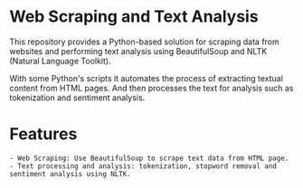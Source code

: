 # Web Scraping and Text Analysis

This repository provides a Python-based solution for scraping data from websites and performing text analysis using BeautifulSoup and NLTK (Natural Language Toolkit).

With some Python's scripts it automates the process of extracting textual content from HTML pages. And then processes the text for analysis such as tokenization and sentiment analysis.

# Features

    - Web Scraping: Use BeautifulSoup to scrape text data from HTML page.
    - Text processing and analysis: tokenization, stopword removal and sentiment analysis using NLTK.
